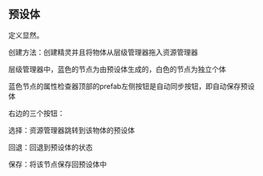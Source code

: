 ## 预设体

定义显然。

创建方法：创建精灵并且将物体从层级管理器拖入资源管理器

层级管理器中，蓝色的节点为由预设体生成的，白色的节点为独立个体

蓝色节点的属性检查器顶部的prefab左侧按钮是自动同步按钮，即自动保存预设体

右边的三个按钮：

选择：资源管理器跳转到该物体的预设体

回退：回退到预设体的状态

保存：将该节点保存回预设体中